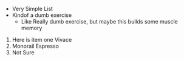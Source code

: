 * Very Simple List
* Kindof a dumb exercise 
  * Like Really dumb exercise, but maybe this builds some muscle memory

1. Here is item one Vivace
2. Monorail Espresso
  1. Not Sure
